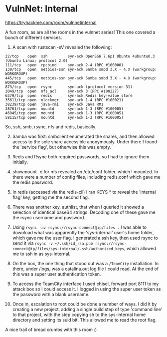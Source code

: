 # VulnNet: Internal

https://tryhackme.com/room/vulnnetinternal

A fun room, as are all the rooms in the vulnnet series! This one covered a bunch of different services.

1. A scan with rustscan -sV revealed the following:

  ```
  22/tcp    open  ssh         syn-ack OpenSSH 7.6p1 Ubuntu 4ubuntu0.3 (Ubuntu Linux; protocol 2.0)
  111/tcp   open  rpcbind     syn-ack 2-4 (RPC #100000)
  139/tcp   open  netbios-ssn syn-ack Samba smbd 3.X - 4.X (workgroup: WORKGROUP)
  445/tcp   open  netbios-ssn syn-ack Samba smbd 3.X - 4.X (workgroup: WORKGROUP)
  873/tcp   open  rsync       syn-ack (protocol version 31)
  2049/tcp  open  nfs_acl     syn-ack 3 (RPC #100227)
  6379/tcp  open  redis       syn-ack Redis key-value store
  35611/tcp open  nlockmgr    syn-ack 1-4 (RPC #100021)
  38239/tcp open  java-rmi    syn-ack Java RMI
  38761/tcp open  mountd      syn-ack 1-3 (RPC #100005)
  46045/tcp open  mountd      syn-ack 1-3 (RPC #100005)
  58115/tcp open  mountd      syn-ack 1-3 (RPC #100005)
  ```

  So, ssh, smb, rsync, nfs and redis, basically.

2. Samba was first: smbclient enumerated the shares, and then allowed access to the sole share accessible anonymously. Under there I found the 'service flag', but otherwise this was empty.

3. Redis and Rsync both required passwords, so I had to ignore them initially.

4. showmount -e for nfs revealed an /etc/conf folder, which I mounted. In there were a number of config files, including redis.conf which gave me the redis password.

5. In redis (accessed via the redis-cli) I ran KEYS * to reveal the 'internal flag' key, getting me the second flag.

6. There was another key, authlist, that when I queried it showed a selection of identical base64 strings. Decoding one of these gave me the rsync username and password.

7. Using `rsync -av rsync://rsync-connect@ip/files .` I was able to download what was apparently the 'sys-internal' user's home folder, which gave me the user flag. I generated a ssh key, then used rsync to send it via `rsync -v ~/.ssh/id_rsa.pub rsync://rsync-connect@ip/files/sys-internal/.ssh/authorized_keys`, which allowed me to ssh in as sys-internal.

8. On the box, the one thing that stood out was a `/TeamCity` installation. In there, under /logs, was a catalina.out log file I could read. At the end of this was a super user authentication token.

9. To access the TeamCity interface I used chisel, forward port 8111 to my attack box so I could access it. I logged in using the super user token as the password with a blank username.

10. Once in, escalation to root could be done a number of ways. I did it by creating a new project, adding a single build step of type 'command line' to that project, with the step copying sh to the sys-internal home directory and setting its suid bit. This allowed me to read the root flag.

A nice trail of bread crumbs with this room :)
